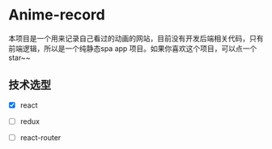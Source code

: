 # Anime-record
本项目是一个用来记录自己看过的动画的网站，目前没有开发后端相关代码，只有前端逻辑，所以是一个纯静态spa app 项目。如果你喜欢这个项目，可以点一个star~~  

## 技术选型

- [x] react 
- [ ] redux
- [ ] react-router

